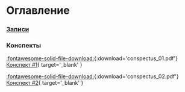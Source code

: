 # Оглавление

### [Записи](watch/)

### Конспекты

[:fontawesome-solid-file-download:](conspectus/01.pdf){:download='conspectus_01.pdf'} [Конспект #1](conspectus/01.pdf){ target='_blank' }

[:fontawesome-solid-file-download:](conspectus/02.pdf){:download='conspectus_02.pdf'} [Конспект #2](conspectus/02.pdf){ target='_blank' }
